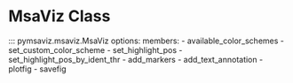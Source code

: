 # MsaViz Class

::: pymsaviz.msaviz.MsaViz
    options:
      members:
        - available_color_schemes
        - set_custom_color_scheme
        - set_highlight_pos
        - set_highlight_pos_by_ident_thr
        - add_markers
        - add_text_annotation
        - plotfig
        - savefig
